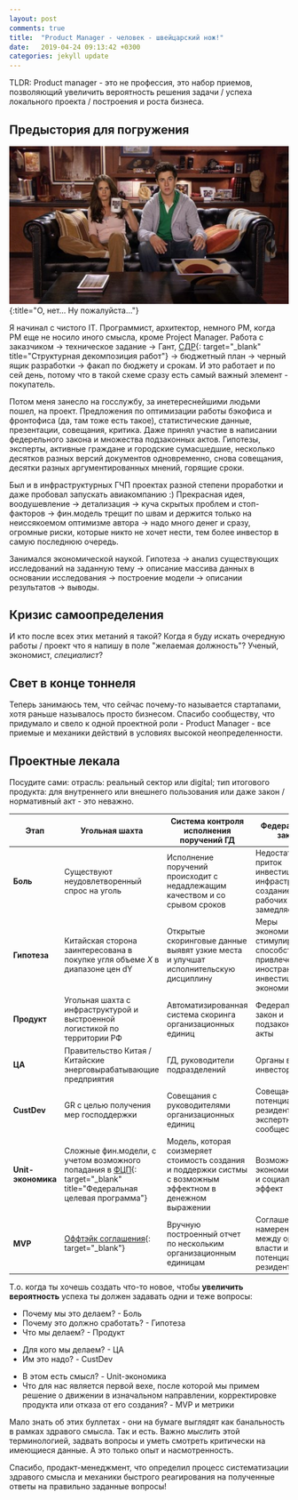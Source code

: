 ```yaml
---
layout: post
comments: true
title:  "Product Manager - человек - швейцарский нож!"
date:   2019-04-24 09:13:42 +0300
categories: jekyll update
---
```


TLDR: Product manager - это не профессия, это набор приемов, позволяющий увеличить вероятность решения задачи / успеха локального проекта / построения и роста бизнеса.

## Предыстория для погружения

![О, нет... Ну пожалуйста...](/assets/001/couch_vfx_v1.0927b.jpg){:title="О, нет... Ну пожалуйста..."}

Я начинал с чистого IT. Программист, архитектор, немного PM, когда PM еще не носило иного смысла, кроме Project Manager. Работа с заказчиком -> техническое задание -> Гант, 
[СДР](https://ru.wikipedia.org/wiki/%D0%98%D0%B5%D1%80%D0%B0%D1%80%D1%85%D0%B8%D1%87%D0%B5%D1%81%D0%BA%D0%B0%D1%8F_%D1%81%D1%82%D1%80%D1%83%D0%BA%D1%82%D1%83%D1%80%D0%B0_%D1%80%D0%B0%D0%B1%D0%BE%D1%82){: target="_blank" title="Структурная декомпозиция работ"}
-> бюджетный план -> черный ящик разработки -> факап по бюджету и срокам. И это работает и по сей день, потому что в такой схеме сразу есть самый важный элемент - покупатель.

Потом меня занесло на госслужбу, за инетереснейшими людьми пошел, на проект.
Предложения по оптимизации работы бэкофиса и фронтофиса (да, там тоже есть такое), статистические данные, презентации, совещания, критика. Даже принял участие в написании федерельного закона и множества 
подзаконных актов. Гипотезы, эксперты, активные граждане и городские сумасшедшие, несколько десятков разных версий документов одновременно, снова совещания, десятки разных аргументированных мнений, горящие сроки.

Был и в инфраструктурных ГЧП проектах разной степени проработки и даже пробовал запускать авиакомпанию :)
Прекрасная идея, воодушевление -> детализация -> куча скрытых проблем и стоп-факторов -> фин.модель трещит по швам и держится только на неиссякоемом оптимизме автора -> надо много денег и сразу, огромные риски, которые никто не хочет нести, тем более инвестор в самую последнюю очередь.

Занимался экономической наукой. Гипотеза -> анализ существующих исследований на заданную тему -> описание массива данных в основании исследования -> построение модели -> описании результатов -> выводы.

## Кризис самоопределения

И кто после всех этих метаний я такой? Когда я буду искать очередную работы / проект что я напишу в поле "желаемая должность"? Ученый, экономист, _специалист_?

## Свет в конце тоннеля

Теперь занимаюсь тем, что сейчас почему-то называется стартапами, хотя раньше называлось просто бизнесом.
Спасибо сообществу, что придумало и свело к одной проектной роли - Product Manager - все приемые и механики действий в условиях высокой неопределенности.

## Проектные лекала

Посудите сами: отрасль: реальный сектор или digital; тип итогового продукта: для внутреннего или внешнего пользования или даже закон / нормативный акт - это неважно.

| Этап      | Угольная шахта | Система контроля исполнения поручений ГД | Федеральный закон | Конструктор путешествий
| ------------------- | -------------- | ---------------------------------- | ---- | -----
| **Боль**                | Существуют неудовлетворенный спрос на уголь | Исполнение поручений происходит с недадлежащим качеством и со срывом сроков | Недостаточный приток инвестиций в инфраструктуры, создание новых рабочих мест замедляется | Пользователь исптывает трудности с планироваем досуга
| **Гипотеза**            | Китайская сторона заинтересована в покупке угля объеме _Х_ в диапазоне цен dY  | Открытые скоринговые данные выявят узкие места и улучшат исполнительскую дисциплину | Меры экономического стимулирования способствуют привлечения иностранных инвестиций в экономику | Специализированный инструмент позволит тратить значительно меньше усилий (конитивных и временных) на планирование досуга
| **Продукт**             | Угольная шахта с инфраструктурой и выстроенной логистикой по территории РФ | Автоматизированная система скоринга организационных единиц | Федеральный закон и подзаконные акты | Приложение
| **ЦА**                  | Правительство Китая / Китайские энерговырабатывающие предприятия | ГД, руководители подразделений | Органы власти, инвесторы | Самостоятельные путешественики
| **CustDev**             | GR с целью получения мер господдержки | Совещания с руководителями организационных единиц | Совещания с потенциальными резидентами, экспертными сообществами | Опросы, интервью
| **Unit-экономика**      | Сложные фин.модели, с учетом возможного попадания в [ФЦП](https://ru.wikipedia.org/wiki/%D0%A4%D0%B5%D0%B4%D0%B5%D1%80%D0%B0%D0%BB%D1%8C%D0%BD%D0%B0%D1%8F_%D1%86%D0%B5%D0%BB%D0%B5%D0%B2%D0%B0%D1%8F_%D0%BF%D1%80%D0%BE%D0%B3%D1%80%D0%B0%D0%BC%D0%BC%D0%B0){: target="_blank" title="Федеральная целевая программа"} | Модель, которая соизмеряет стоимость создания и поддержки систмы с возможным эффектном в денежном выражении | Возможный экономический и социальный эффект | Финансовая модель
| **MVP** | [Оффтэйк соглашения](https://economy_en_ru.academic.ru/45315/offtake_agreement){: target="_blank"} | Вручную построенный отчет по нескольким организационным единицам | Соглашения о намерениях между органом власти и потенциальными резидентами | Лэндинг с макетами

Т.о. когда ты хочешь создать что-то новое, чтобы **увеличить вероятность** успеха ты должен задавать одни и теже вопросы:

+ Почему мы это делаем? - Боль
+ Почему это должно сработать? - Гипотеза
+ Что мы делаем? - Продукт
- Для кого мы делаем? - ЦА
- Им это надо? - CustDev
* В этом есть смысл? - Unit-экономика
* Что для нас является первой вехе, после которой мы примем решение о движении в изначальном направлении, корректировке продукта или отказа от его создания? - MVP и метрики

Мало знать об этих буллетах - они на бумаге выглядят как банальность в рамках здравого смысла. Так и есть. Важно *мыслить* этой терминологией, задвать вопросы и уметь смотреть критически на имеющиеся данные. А это только опыт и насмотренность.

Спасибо, продакт-менеджмент, что определил процесс систематизации здравого смысла и механики быстрого реагирования на полученные ответы на правильно заданные вопросы!